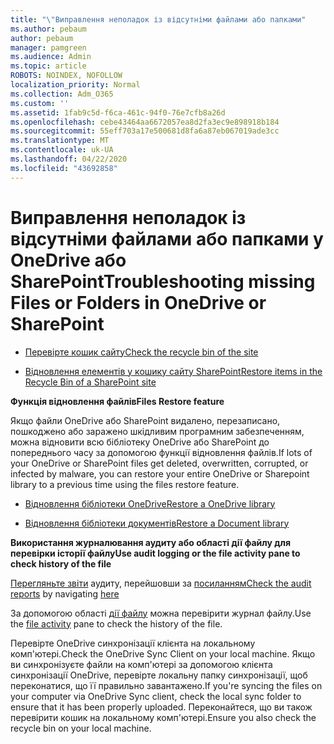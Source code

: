 ```yaml
---
title: "\"Виправлення неполадок із відсутніми файлами або папками"
ms.author: pebaum
author: pebaum
manager: pamgreen
ms.audience: Admin
ms.topic: article
ROBOTS: NOINDEX, NOFOLLOW
localization_priority: Normal
ms.collection: Adm_O365
ms.custom: ''
ms.assetid: 1fab9c5d-f6ca-461c-94f0-76e7cfb8a26d
ms.openlocfilehash: cebe43464aa6672057ea8d2fa3ec9e898918b184
ms.sourcegitcommit: 55eff703a17e500681d8fa6a87eb067019ade3cc
ms.translationtype: MT
ms.contentlocale: uk-UA
ms.lasthandoff: 04/22/2020
ms.locfileid: "43692858"
---
```

# <a name="troubleshooting-missing-files-or-folders-in-onedrive-or-sharepoint"></a><span data-ttu-id="9804b-102">Виправлення неполадок із відсутніми файлами або папками у OneDrive або SharePoint</span><span class="sxs-lookup"><span data-stu-id="9804b-102">Troubleshooting missing Files or Folders in OneDrive or SharePoint</span></span>

- [<span data-ttu-id="9804b-103">Перевірте кошик сайту</span><span class="sxs-lookup"><span data-stu-id="9804b-103">Check the recycle bin of the site</span></span>](https://support.office.com/article/restore-deleted-items-from-the-site-collection-recycle-bin-5fa924ee-16d7-487b-9a0a-021b9062d14b)

- [<span data-ttu-id="9804b-104">Відновлення елементів у кошику сайту SharePoint</span><span class="sxs-lookup"><span data-stu-id="9804b-104">Restore items in the Recycle Bin of a SharePoint site</span></span>](https://support.office.com/article/Restore-deleted-files-or-folders-in-OneDrive-949ada80-0026-4db3-a953-c99083e6a84f)



<span data-ttu-id="9804b-105">**Функція відновлення файлів**</span><span class="sxs-lookup"><span data-stu-id="9804b-105">**Files Restore feature**</span></span>

<span data-ttu-id="9804b-106">Якщо файли OneDrive або SharePoint видалено, перезаписано, пошкоджено або заражено шкідливим програмним забезпеченням, можна відновити всю бібліотеку OneDrive або SharePoint до попереднього часу за допомогою функції відновлення файлів.</span><span class="sxs-lookup"><span data-stu-id="9804b-106">If lots of your OneDrive or SharePoint files get deleted, overwritten, corrupted, or infected by malware, you can restore your entire OneDrive or Sharepoint library to a previous time using the files restore feature.</span></span>

- [<span data-ttu-id="9804b-107">Відновлення бібліотеки OneDrive</span><span class="sxs-lookup"><span data-stu-id="9804b-107">Restore a OneDrive library</span></span>](https://support.office.com/article/restore-your-onedrive-fa231298-759d-41cf-bcd0-25ac53eb8a15)

- [<span data-ttu-id="9804b-108">Відновлення бібліотеки документів</span><span class="sxs-lookup"><span data-stu-id="9804b-108">Restore a Document library</span></span>](https://support.office.com/article/restore-a-document-library-317791c3-8bd0-4dfd-8254-3ca90883d39a)

<span data-ttu-id="9804b-109">**Використання журналювання аудиту або області дії файлу для перевірки історії файлу**</span><span class="sxs-lookup"><span data-stu-id="9804b-109">**Use audit logging or the file activity pane to check history of the file**</span></span>

<span data-ttu-id="9804b-110">[Перегляньте звіти](https://docs.microsoft.com/office365/securitycompliance/search-the-audit-log-in-security-and-compliance) </a> аудиту, перейшовши за [посиланням](https://protection.office.com/#/unifiedauditlog)</span><span class="sxs-lookup"><span data-stu-id="9804b-110">[Check the audit reports](https://docs.microsoft.com/office365/securitycompliance/search-the-audit-log-in-security-and-compliance)</a> by navigating [here](https://protection.office.com/#/unifiedauditlog)</span></span>

<span data-ttu-id="9804b-111">За допомогою області [дії файлу](https://support.office.com/article/File-activity-in-a-document-library-6105ecda-1dd0-4f6f-9542-102bf5c0ffe0) можна перевірити журнал файлу.</span><span class="sxs-lookup"><span data-stu-id="9804b-111">Use the [file activity](https://support.office.com/article/File-activity-in-a-document-library-6105ecda-1dd0-4f6f-9542-102bf5c0ffe0) pane to check the history of the file.</span></span>

<span data-ttu-id="9804b-112">Перевірте OneDrive синхронізації клієнта на локальному комп'ютері.</span><span class="sxs-lookup"><span data-stu-id="9804b-112">Check the OneDrive Sync Client on your local machine.</span></span>  <span data-ttu-id="9804b-113">Якщо ви синхронізуєте файли на комп'ютері за допомогою клієнта синхронізації OneDrive, перевірте локальну папку синхронізації, щоб переконатися, що її правильно завантажено.</span><span class="sxs-lookup"><span data-stu-id="9804b-113">If you're syncing the files on your computer via OneDrive Sync client, check the local sync folder to ensure that it has been properly uploaded.</span></span> <span data-ttu-id="9804b-114">Переконайтеся, що ви також перевірити кошик на локальному комп'ютері.</span><span class="sxs-lookup"><span data-stu-id="9804b-114">Ensure you also check the recycle bin on your local machine.</span></span>



